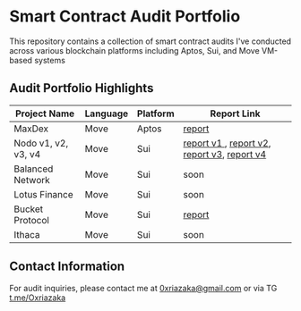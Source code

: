 # Smart Contract Audit Portfolio

This repository contains a collection of smart contract audits I've conducted across various blockchain platforms including Aptos, Sui, and Move VM-based systems

## Audit Portfolio Highlights

| Project Name | Language | Platform | Report Link |
|-------------|----------|----------|------------|
| MaxDex | Move | Aptos | [report](https://hashlock.com/wp-content/uploads/2025/08/Max-Smart-Contract-Audit-Report-Final-Report-v4.pdf) |
| Nodo v1, v2, v3, v4 | Move | Sui | [report v1 ](https://hashlock.com/wp-content/uploads/2025/06/Nodo-Smart-Contract-Audit-Report-Final-Report-v3.pdf), [report v2](https://hashlock.com/wp-content/uploads/2025/06/Nodo-2nd-Smart-Contract-Audit-Report-Final-Report-v1.pdf), [report v3](https://hashlock.com/wp-content/uploads/2025/06/Nodo-3rd-Smart-Contract-Audit-Report-Final-Report-v1.pdf), [report v4](https://hashlock.com/wp-content/uploads/2025/06/Nodo-4th-Smart-Contract-Audit-Report-Final-Report-v1.pdf) |
| Balanced Network | Move | Sui | soon |
| Lotus Finance | Move | Sui | soon |
| Bucket Protocol | Move | Sui | [report](https://github.com/Bucket-Protocol/Audit/blob/main/BucketV2/Hashlock_Bucket_V2_Report_Final_Report.pdf) |
| Ithaca | Move | Sui | soon |

## Contact Information

For audit inquiries, please contact me at [0xriazaka@gmail.com](mailto:0xriazaka@gmail.com)
or via TG [t.me/Oxriazaka](https://t.me/Oxriazaka)
